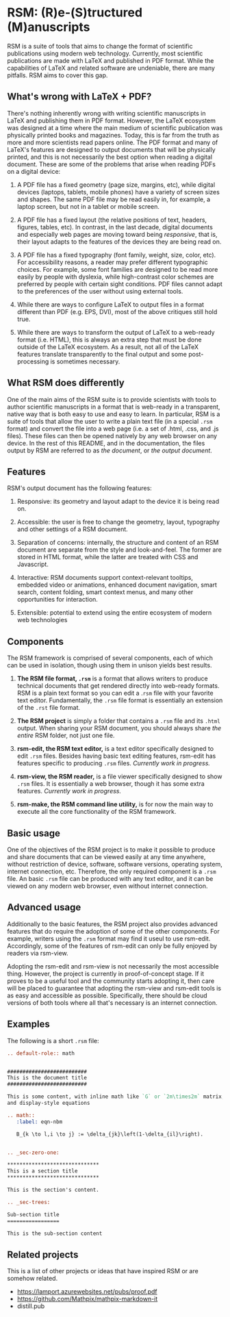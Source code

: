 # RSM: (R)e-(S)tructured (M)anuscripts

RSM is a suite of tools that aims to change the format of scientific publications using
modern web technology. Currently, most scientific publications are made with LaTeX and
published in PDF format. While the capabilities of LaTeX and related software are
undeniable, there are many pitfalls. RSM aims to cover this gap.


## What's wrong with LaTeX + PDF?

There's nothing inherently wrong with writing scientific manuscripts in LaTeX and
publishing them in PDF format.  However, the LaTeX ecosystem was designed at a time
where the main medium of scientific publication was physically printed books and
magazines.  Today, this is far from the truth as more and more scientists read papers
online.  The PDF format and many of LaTeX's features are designed to output documents
that will be physically printed, and this is not necessarily the best option when
reading a digital document.  These are some of the problems that arise when reading PDFs
on a digital device:

1. A PDF file has a fixed geometry (page size, margins, etc), while digital devices
   (laptops, tablets, mobile phones) have a variety of screen sizes and shapes.  The
   same PDF file may be read easily in, for example, a laptop screen, but not in a
   tablet or mobile screen.

2. A PDF file has a fixed layout (the relative positions of text, headers, figures,
   tables, etc).  In contrast, in the last decade, digital documents and especially web
   pages are moving toward being *responsive*, that is, their layout adapts to the
   features of the devices they are being read on.

3. A PDF file has a fixed typography (font family, weight, size, color, etc).  For
   accessibility reasons, a reader may prefer different typographic choices.  For
   example, some font families are designed to be read more easily by people with
   dyslexia, while high-contrast color schemes are preferred by people with certain
   sight conditions.  PDF files cannot adapt to the preferences of the user without
   using external tools.

4. While there are ways to configure LaTeX to output files in a format different than
   PDF (e.g. EPS, DVI), most of the above critiques still hold true.
   
5. While there are ways to transform the output of LaTeX to a web-ready format
   (i.e. HTML), this is always an extra step that must be done outside of the LaTeX
   ecosystem.  As a result, not all of the LaTeX features translate transparently to the
   final output and some post-processing is sometimes necessary.


## What RSM does differently

One of the main aims of the RSM suite is to provide scientists with tools to author
scientific manuscripts in a format that is web-ready in a transparent, native way that
is both easy to use and easy to learn.  In particular, RSM is a suite of tools that
allow the user to write a plain text file (in a special `.rsm` format) and convert the
file into a web page (i.e. a set of .html, .css, and .js files).  These files can then
be opened natively by any web browser on any device.  In the rest of this README, and in
the documentation, the files output by RSM are referred to as *the document*, or *the
output document*.


## Features

RSM's output document has the following features:

1. Responsive: its geometry and layout adapt to the device it is being read on.

2. Accessible: the user is free to change the geometry, layout, typography and other
   settings of a RSM document.

3. Separation of concerns: internally, the structure and content of an RSM document are
   separate from the style and look-and-feel.  The former are stored in HTML format,
   while the latter are treated with CSS and Javascript.

4. Interactive: RSM documents support context-relevant tooltips, embedded video or
   animations, enhanced document navigation, smart search, content folding, smart
   context menus, and many other opportunities for interaction.

5. Extensible: potential to extend using the entire ecosystem of modern web technologies


## Components

The RSM framework is comprised of several components, each of which can be used in
isolation, though using them in unison yields best results.

1. **The RSM file format, `.rsm`** is a format that allows writers to produce technical
   documents that get rendered directly into web-ready formats. RSM is a plain text
   format so you can edit a .`rsm` file with your favorite text editor. Fundamentally,
   the `.rsm` file format is essentially an extension of the `.rst` file format.

1. **The RSM project** is simply a folder that contains a `.rsm` file and its `.html`
   output.  When sharing your RSM document, you should always share *the entire* RSM
   folder, not just one file.

2. **rsm-edit, the RSM text editor,** is a text editor specifically designed to edit
   `.rsm` files. Besides having basic text editing features, rsm-edit has features
   specific to producing `.rsm` files.  *Currently work in progress.*

3. **rsm-view, the RSM reader,** is a file viewer specifically designed to show `.rsm`
   files. It is essentially a web browser, though it has some extra features.
   *Currently work in progress.*

4. **rsm-make, the RSM command line utility,** is for now the main way to execute all the
   core functionality of the RSM framework.


## Basic usage

One of the objectives of the RSM project is to make it possible to produce and share
documents that can be viewed easily at any time anywhere, without restriction of device,
software, software versions, operating system, internet connection, etc. Therefore, the
only required component is a `.rsm` file. An basic `.rsm` file can be produced with any
text editor, and it can be viewed on any modern web browser, even without internet
connection.


## Advanced usage

Additionally to the basic features, the RSM project also provides advanced features that
do require the adoption of some of the other components. For example, writers using the
`.rsm` format may find it useul to use rsm-edit. Accordingly, some of the features of
rsm-edit can only be fully enjoyed by readers via rsm-view.

Adopting the rsm-edit and rsm-view is not necessarily the most accessible
thing. However, the project is currently in proof-of-concept stage. If it proves to be a
useful tool and the community starts adopting it, then care will be placed to guarantee
that adopting the rsm-view and rsm-edit tools is as easy and accessible as
possible. Specifically, there should be cloud versions of both tools where all that's
necessary is an internet connection.


## Examples

The following is a short `.rsm` file:

```rst
.. default-role:: math


##########################
This is the document title
##########################

This is some content, with inline math like `G` or `2m\times2m` matrix,
and display-style equations

.. math::
   :label: eqn-nbm

   B_{k \to l,i \to j} := \delta_{jk}\left(1-\delta_{il}\right).


.. _sec-zero-one:

******************************
This is a section title
******************************

This is the section's content.

.. _sec-trees:

Sub-section title
=================

This is the sub-section content


```


<!-- ## Design philosophy -->

<!-- The RSM project follows a set of principles. Features are designed with these principles -->
<!-- in mind. If you think a feature could be improved, or a new feature could be -->
<!-- implemented, following these principles, please get in touch. -->

<!-- 1. RSM documents should be easily readable in any device, regardless of screen size, -->
<!--    operating system, or internet connection. -->

<!-- 2. RSM documents should ship with the source code that generated them. -->

<!-- 3. WHAT ELSE? -->



<!-- ## Under the hood -->

<!-- + .rst extensions implemented in sphinx -->
<!-- + WHAT ELSE? -->

<!-- -> Only show what the writer intended to show, unlews the writer asks for more via -->
<!-- "details on demand" interactions. For example don't show menus, buttons, other things -->
<!-- unless the reader is hovering or selecting somehow -->


## Related projects

This is a list of other projects or ideas that have inspired RSM or are somehow related.

+ https://lamport.azurewebsites.net/pubs/proof.pdf
+ https://github.com/Mathpix/mathpix-markdown-it
+ distill.pub




<!-- # -- Remember ----------------------------------------------------------- -->

<!-- # the doctree is the model, the html/css is the view -->
<!-- # as much as possible, only use margin-bottom -->
<!-- # Use margins when pushing blocks away from each other -->
<!-- # Use padding when pushing things into their own block -->
<!-- # only use JS for complex selectors and adding/removing classes -->
<!-- # anything more complicated goes to rsm-read (exception tooltips/tree) -->


<!-- Only show what the writer intended to show, unlews the writer asks for more via "details -->
<!-- on demand" interactions. For example don't show menus, buttons, other things unless the -->
<!-- reader is hovering or selecting somehow -->

<!-- + mathematical writing should be accessible, as opposed to obfuscated by notation, -->
<!--   convention, or implicit assumption -->
<!-- + the core will NOT be extended for aesthetic purposes. All aesthetics will be handled -->
<!--   via CSS. We want to avoid a situation like LaTeX where migrating from one journal -->
<!--   template to another is a PITA -->
<!-- + learn Lean, but remember RSM is about publishing, writing, and reading, not about -->
<!--   proof checking/assisting -->
<!-- + Lean is about checking correctness, RSM is about making a proof easy to read for a human -->
<!-- + Lean is about writing/checking math, RSM is about publishing/sharing math -->
<!-- + the proof markup language (PMUL) should be writeable by hand, if at all possible -->
<!-- + quote Mason Porter: 'a proof should _always_ have accompanying prose' -->
<!-- + quote Lamport: 'get to a level where every step is obviously true, and then go one -->
<!--   level further' -->
<!-- + write a short paper for a math education or math software meeting -->
<!-- + the document should only show what the writer intended, all other bells and whistles -->
<!--   should only happen "on demand", when the reader requests them -->
<!-- + the core extensions should take care of the model, the theme should take care of the -->
<!--   view. In particular, all css and js belongs to the theme -->
<!-- + the UI should be seamless and out of your way. The user should be able to hide -->
<!--   navigations/menus/buttons and maximize screen real state to show CONTENT. -->
<!-- + from Conor: how to date/timestamp versions of a web-paper? -->
